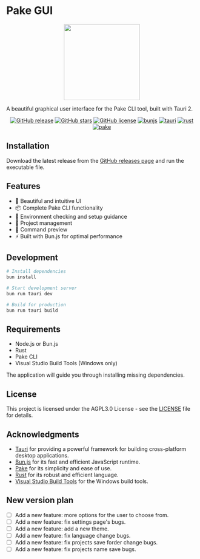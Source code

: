# Pake GUI

<div align="center"> 
  <img src="src-tauri\icons\icon.ico" width="200" />
</div>

A beautiful graphical user interface for the Pake CLI tool, built with Tauri 2.

<div align="center">

[![GitHub release](https://img.shields.io/github/release/MakotoArai-CN/pake-gui.svg?style=flat-square)](https://github.com/MakotoArai-CN/pake-gui/releases/latest)
[![GitHub stars](https://img.shields.io/github/stars/MakotoArai-CN/pake-gui.svg?style=flat-square)](https://github.com/MakotoArai-CN/pake-gui/stargazers)
[![GitHub license](https://img.shields.io/github/license/MakotoArai-CN/pake-gui.svg?style=flat-square)](https://github.com/MakotoArai-CN/pake-gui/blob/main/LICENSE)
[![bunjs](https://img.shields.io/badge/bunjs-v1.2.4-blue.svg?style=flat-square)](https://bun.sh)
[![tauri](https://img.shields.io/badge/tauri-v2.0.0-blue.svg?style=flat-square)](https://tauri.app)
[![rust](https://img.shields.io/badge/rust-v1.68.2-blue.svg?style=flat-square)](https://www.rust-lang.org)
[![pake](https://img.shields.io/badge/pake-v3.1.1-blue.svg?style=flat-square)](https://github.com/MakotoArai-CN/pake)

</div>

## Installation

Download the latest release from the [GitHub releases page](https://github.com/MakotoArai-CN/pake-gui/releases/latest) and run the executable file.


## Features

- 🎨 Beautiful and intuitive UI
- 📦 Complete Pake CLI functionality
- 🔧 Environment checking and setup guidance
- 💾 Project management
- 👀 Command preview
- ⚡ Built with Bun.js for optimal performance

## Development

```bash
# Install dependencies
bun install

# Start development server
bun run tauri dev

# Build for production
bun run tauri build
```

## Requirements

- Node.js or Bun.js
- Rust
- Pake CLI
- Visual Studio Build Tools (Windows only)

The application will guide you through installing missing dependencies.

## License

This project is licensed under the AGPL3.0 License - see the [LICENSE](LICENSE) file for details.

## Acknowledgments

- [Tauri](https://tauri.app) for providing a powerful framework for building cross-platform desktop applications.
- [Bun.js](https://bun.sh) for its fast and efficient JavaScript runtime.
- [Pake](https://github.com/MakotoArai-CN/pake) for its simplicity and ease of use.
- [Rust](https://www.rust-lang.org) for its robust and efficient language.
- [Visual Studio Build Tools](https://visualstudio.microsoft.com/downloads/) for the Windows build tools.

## New version plan

- [ ] Add a new feature: more options for the user to choose from.
- [ ] Add a new feature: fix settings page's bugs.
- [ ] Add a new feature: add a new theme.
- [ ] Add a new feature: fix language change bugs.
- [ ] Add a new feature: fix projects save forder change bugs.
- [ ] Add a new feature: fix projects name save bugs.
